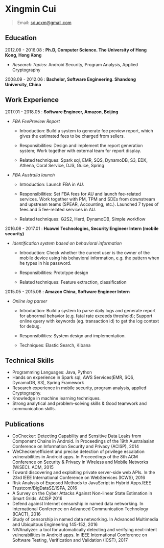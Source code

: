 Xingmin Cui
============
> Email: sducxm@gmail.com


Education
---------
2012.09 - 2016.08
:   **Ph.D, Computer Science. The University of Hong Kong, Hong Kong**

*    *Research Topics*: Android Security, Program Analysis, Applied Cryptography

2008.09 - 2012.06
:   **Bachelor, Software Engineering. Shandong University, China** 


Work Experience
---------------
2017.01 - 2018.05
:   **Software Engineer, Amazon, Beijing**

*   *FBA FeePreview Report*

    * Introduction: Build a system to generate fee preview report, which gives the estimated fees to be charged from sellers.

    * Responsibilities: Design and implement the report generation system; Work together with external team for report display.

    * Related techniques: Spark sql, EMR, SQS, DynamoDB, S3, EDX, Athena, Coral Service, DJS, Guice, Spring

*    *FBA Australia launch* 

     * Introduction: Launch FBA in AU.

     * Responsibilities: Set FBA fees for AU and launch fee-related services. Work together with PM, TPM and SDEs from downstream and upstream teams (SPEAR, Accounting, etc.). Launched 7 types of fees and 5 fee-related services in AU.

     * Related techniques: G2S2, Herd, DynamoDB, Simple workflow

2016.08 - 2017.01
:   **Huawei Technologies, Security Engineer Intern (mobile security)**

*   *Identification system based on behavioral information* 

    * Introduction: Check whether the current user is the owner of the mobile device using his behavioral information, e.g. the pattern when he types in his password.
     
    * Responsibilities: Prototype design

    * Related techniques: Feature extraction, classification

2015.05 - 2015.08
:   **Amazon China, Software Engineer Intern**

*    *Online log parser* 
    
     * Introduction: Build a system to parse daily logs and generate report for abnormal behavior (e.g. fatal rate exceeds threshold); Support online query with keywords (eg. transaction id) to get the log context for debug.
     * Responsibilities: System design and implementation.
     
     * Techniques: Elastic Search, Kibana

Technical Skills
----------------
* Programming Languages: Java, Python
* Hands on experience in Spark sql, AWS Services(EMR, SQS, DynamoDB, S3), Spring Framework
* Research experience in mobile security, program analysis, applied Cryptography.
* Knowledge in machine learning techniques.
* Strong analytical and problem-solving skills & Good teamwork and communication skills.


Publications
------------
* CoChecker: Detecting Capability and Sensitive Data Leaks from Component Chains in Android. In Proceedings of the 19th Australasian Conference on Information Security and Privacy (ACISP), 2014
* WeChecker:efficient and precise detection of privilege escalation vulnerabilities in Android apps. In Proceedings of the 8th ACM Conference on Security & Privacy in Wireless and Mobile Networks (WiSEC). ACM, 2015
* Toward discovering and exploiting private server-side web APIs. In the 23rd IEEE International Conference on WebServices (ICWS), 2016
* Risk Analysis of Exposed Methods to JavaScript in Hybrid Apps.IEEE Trustcom/BigDataSE/ISPA, 2016
* A Survey on the Cyber Attacks Against Non-linear State Estimation in Smart Grids. ACISP 2016
* Defend against Internet censorship in named data networking. In International Conference on Advanced Communication Technology (ICACT), 2016
* Study of censorship in named data networking. In Advanced Multimedia and Ubiquitous Engineering 145-152, 2016
* NIVAnalyzer: a tool for automatically detecting and verifying next-intent vulnerabilities in Android apps. In IEEE International Conference on Software Testing, Verification and Validation (ICST), 2017